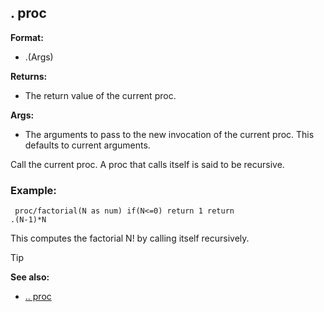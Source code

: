 ## . proc

**Format:**
+   .(Args)
<!-- -->
**Returns:**
+   The return value of the current proc.
<!-- -->
**Args:**
+   The arguments to pass to the new invocation of the current proc.
    This defaults to current arguments.


Call the current proc. A proc that calls itself is said to be
recursive.
### Example:

``` dm
 proc/factorial(N as num) if(N<=0) return 1 return
.(N-1)*N 
```
 

This computes the factorial N! by calling
itself recursively.

> [!TIP] 
> **See also:**
> +   [.. proc](/ref/proc/%2e%2e.md) <!-- -->